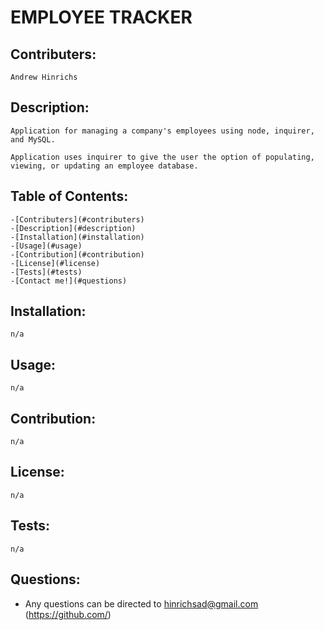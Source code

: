 # EMPLOYEE TRACKER
    
## Contributers: 
    Andrew Hinrichs    

## Description:
    Application for managing a company's employees using node, inquirer, and MySQL.

    Application uses inquirer to give the user the option of populating, viewing, or updating an employee database. 

## Table of Contents:
    -[Contributers](#contributers)
    -[Description](#description)
    -[Installation](#installation)
    -[Usage](#usage)
    -[Contribution](#contribution)
    -[License](#license)
    -[Tests](#tests)
    -[Contact me!](#questions)

## Installation:
    n/a

## Usage: 
    n/a

## Contribution: 
    n/a

## License: 
    n/a

## Tests: 
    n/a

## Questions: 
* Any questions can be directed to 
    hinrichsad@gmail.com
    (https://github.com/)
